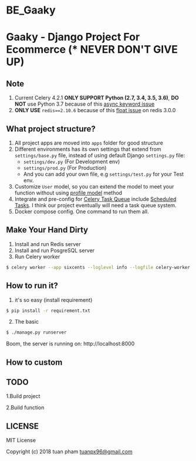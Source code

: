 # BE_Gaaky

# Gaaky - Django Project For Ecommerce (* NEVER DON'T GIVE UP)


## Note
1. Current Celery 4.2.1 **ONLY SUPPORT Python (2.7, 3.4, 3.5, 3.6)**, **DO NOT** use Python 3.7 because of this [async keyword issue](https://github.com/celery/celery/issues/4500)
2. **ONLY USE** `redis==2.10.6` because of this [float issue](https://github.com/celery/celery/issues/5175) on redis 3.0.0

## What project structure?

1. All project apps are moved into `apps` folder for good structure
2. Different environments has its own settings that extend from `settings/base.py` file, instead of using default Django `settings.py` file:
    * `settings/dev.py` (For Development env)
    * `settings/prod.py` (For Production)
    * And you can add your own file, e.g `settings/test.py` for your Test env.
3. Customize `User` model, so you can extend the model to meet your function without using [profile model](https://docs.djangoproject.com/en/2.1/topics/auth/customizing/#extending-the-existing-user-model) method
4. Integrate and pre-config for [Celery Task Queue](http://www.celeryproject.org) include [Scheduled Tasks](http://docs.celeryproject.org/en/latest/userguide/periodic-tasks.html). I think our project eventually will need a task queue system.
5. Docker compose config. One command to run them all.

## Make Your Hand Dirty
 1. Install and run Redis server
 2. Install and run PosgreSQL server
 3. Run Celery worker
```bash
$ celery worker --app sixcents --loglevel info --logfile celery-worker.log --detach
```
## How to run it? 
1. it's so easy (install requirement)
```bash
$ pip install -r requirement.txt
```
2. The basic 

```bash
$ ./manage.py runserver
```
Boom, the server is running on: http://localhost:8000

## How to custom

## TODO
1.Build project

2.Build function 

## LICENSE
MIT License

Copyright (c) 2018 tuan pham <tuanpx96@gmail.com>